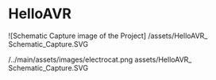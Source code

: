 # HelloAVR
 ![Schematic Capture image of the Project]
 /assets/HelloAVR_ Schematic_Capture.SVG
 
 /../main/assets/images/electrocat.png
assets/HelloAVR_ Schematic_Capture.SVG
